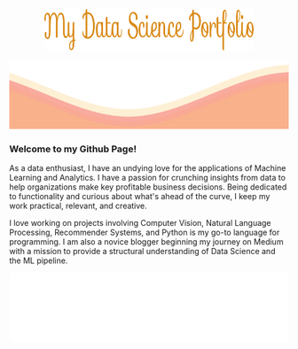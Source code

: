 <p align="center">
<img src="https://github.com/siddh30/siddh30/blob/main/My%20Data%20Science%20Portfolio.png" width="75%" height="75">
</p>	
<img src="https://github.com/siddh30/siddh30/blob/main/waves.svg" width="100%" height="125">

### Welcome to my Github Page!
As a data enthusiast, I have an undying love for the applications of Machine Learning and Analytics. I have a passion for crunching insights from data to help organizations make key profitable business decisions. Being dedicated to functionality and curious about what's ahead of the curve, I keep my work practical, relevant, and creative.

I love working on projects involving Computer Vision, Natural Language Processing, Recommender Systems, and Python is my go-to language for programming. I am also a novice blogger beginning my journey on Medium with a mission to provide a structural understanding of Data Science and the ML pipeline.

<img src="https://github.com/siddh30/siddh30/blob/main/tags.svg" width="100%" height="125">
